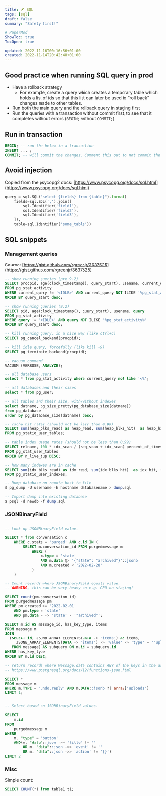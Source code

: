 ```yaml
---
title: 🪶 SQL
tags: [sql]
draft: false
summary: "Safety first!"

# PaperMod
ShowToc: true
TocOpen: true

updated: 2022-11-16T00:16:56+01:00
created: 2022-11-14T20:42:48+01:00
---
```


## Good practice when running SQL query in prod

-   Have a rollback strategy
    -   For example, create a query which creates a temporary table which holds a list of ids so that this list can later be used to “roll back” changes made to other tables.
-   Run both the main query and the rollback query in staging first
-   Run the queries with a transaction without commit first, to see that it completes without errors (`BEGIN;` without `COMMIT;`)

## Run in transaction

```sql
BEGIN; -- run the below in a transaction
INSERT ... ;
COMMIT; -- will commit the changes. Comment this out to not commit the change.

```

## Avoid injection
Copied from the psycopg2 docs: [](https://www.psycopg.org/docs/sql.html)[https://www.psycopg.org/docs/sql.html](https://www.psycopg.org/docs/sql.html)
```python
query = sql.SQL("select {fields} from {table}").format(
	fields=sql.SQL(',').join([
		sql.Identifier('field1'),
		sql.Identifier('field2'),
		sql.Identifier('field3'),
	]),
	table=sql.Identifier('some_table'))
```

## SQL snippets

### Management queries

Source: [https://gist.github.com/rgreenjr/3637525](https://gist.github.com/rgreenjr/3637525)

```sql
-- show running queries (pre 9.2)
SELECT procpid, age(clock_timestamp(), query_start), usename, current_query 
FROM pg_stat_activity 
WHERE current_query != '<IDLE>' AND current_query NOT ILIKE '%pg_stat_activity%' 
ORDER BY query_start desc;

-- show running queries (9.2)
SELECT pid, age(clock_timestamp(), query_start), usename, query 
FROM pg_stat_activity 
WHERE query != '<IDLE>' AND query NOT ILIKE '%pg_stat_activity%' 
ORDER BY query_start desc;

-- kill running query, in a nice way (like ctrl+c)
SELECT pg_cancel_backend(procpid);

-- kill idle query, forcefully (like kill -9)
SELECT pg_terminate_backend(procpid);

-- vacuum command
VACUUM (VERBOSE, ANALYZE);

-- all database users
select * from pg_stat_activity where current_query not like '<%';

-- all databases and their sizes
select * from pg_user;

-- all tables and their size, with/without indexes
select datname, pg_size_pretty(pg_database_size(datname))
from pg_database
order by pg_database_size(datname) desc;

-- cache hit rates (should not be less than 0.99)
SELECT sum(heap_blks_read) as heap_read, sum(heap_blks_hit)  as heap_hit, (sum(heap_blks_hit) - sum(heap_blks_read)) / sum(heap_blks_hit) as ratio
FROM pg_statio_user_tables;

-- table index usage rates (should not be less than 0.99)
SELECT relname, 100 * idx_scan / (seq_scan + idx_scan) percent_of_times_index_used, n_live_tup rows_in_table
FROM pg_stat_user_tables 
ORDER BY n_live_tup DESC;

-- how many indexes are in cache
SELECT sum(idx_blks_read) as idx_read, sum(idx_blks_hit)  as idx_hit, (sum(idx_blks_hit) - sum(idx_blks_read)) / sum(idx_blks_hit) as ratio
FROM pg_statio_user_indexes;

-- Dump database on remote host to file
$ pg_dump -U username -h hostname databasename > dump.sql

-- Import dump into existing database
$ psql -d newdb -f dump.sql
```


### JSONBinaryField

```sql

-- Look up JSONBinaryField value.

SELECT * from conversation c
	WHERE c.state = 'purged' AND c.id IN (
		SELECT m.conversation_id FROM purgedmessage m
			WHERE (
				m.type = 'state'
				AND m.data @> '{"state": "archived"}'::jsonb
				AND m.created < '2022-02-28'
			)
	)
```

```sql
-- Count records where JSONBinaryField equals value.
-- WARNING, this can be very heavy on e.g. CPU on staging!

SELECT count(pm.conversation_id)
FROM purgedmessage pm
WHERE pm.created >= '2022-02-01'
	AND pm.type = 'state'
	AND pm.data = -> 'state' - '"archived"';
```

```sql
SELECT m.id AS message_id, has_key_type, items
FROM message m
JOIN
  (SELECT id, JSONB_ARRAY_ELEMENTS(DATA -> 'items') AS items,
     JSONB_ARRAY_ELEMENTS(DATA -> 'items') -> 'value' -> 'type' = '"upload"' AS has_key_type
   FROM message) AS subquery ON m.id = subquery.id
WHERE has_key_type
ORDER BY m.id DESC;
```

```sql
-- return records where Message.data contains ANY of the keys in the array
-- https://www.postgresql.org/docs/12/functions-json.html

SELECT *
FROM message m
WHERE m.TYPE = 'undo.reply' AND m.DATA::jsonb ?| array['uploads']
LIMIT 1;
```

```sql

-- Select based on JSONBinaryField values.

SELECT
	m.id
FROM
	purgedmessage m
WHERE
	m. "type" = 'button'
	AND(m. "data"::json ->> 'title' != ''
		OR m. "data"::json ->> 'event' != ''
		OR m. "data"::json ->> 'action' != '{}')
LIMIT 2
```

### Misc

Simple count:
```sql
SELECT COUNT(*) from table1 t1;
```

